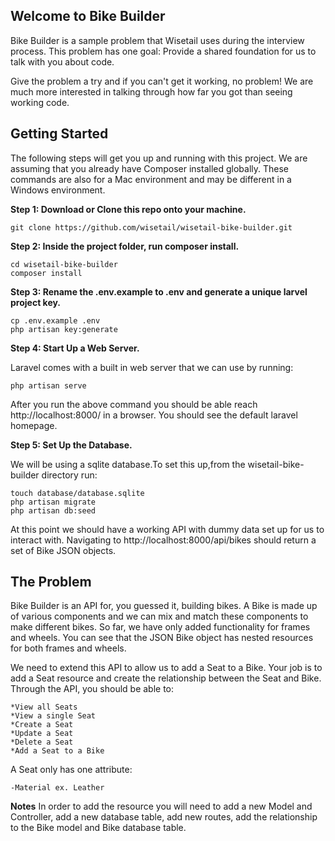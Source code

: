 
## Welcome to Bike Builder

Bike Builder is a sample problem that Wisetail uses during the interview process. 
This problem has one goal: Provide a shared foundation for us to talk with you about code. 

Give the problem a try and if you can't get it working, no problem! We are much more interested in talking through how far you got than seeing working code.


## Getting Started

The following steps will get you up and running with this project. We are assuming that
you already have Composer installed globally. These commands are also for a Mac environment and
may be different in a Windows environment.

**Step 1: Download or Clone this repo onto your machine.**

    git clone https://github.com/wisetail/wisetail-bike-builder.git 

**Step 2: Inside the project folder, run composer install.**

    cd wisetail-bike-builder
    composer install

**Step 3: Rename the .env.example to .env and generate a unique larvel project key.**

    cp .env.example .env
    php artisan key:generate

**Step 4: Start Up a Web Server.**

Laravel comes with a built in web server that we can use by running:

    php artisan serve

After you run the above command you should be able reach http://localhost:8000/ in a browser. You should see the default laravel homepage. 

**Step 5: Set Up the Database.**

We will be using a sqlite database.To set this up,from the wisetail-bike-builder directory run:

    touch database/database.sqlite
    php artisan migrate
    php artisan db:seed

At this point we should have a working API with dummy data set up for us to interact with. Navigating to http://localhost:8000/api/bikes should return a set of Bike JSON objects. 

## The Problem

Bike Builder is an API for, you guessed it, building bikes. A Bike is made up of various components and we can mix and match these components to make different bikes. 
So far, we have only added functionality for frames and wheels. You can see that the JSON Bike object has nested resources for both frames and wheels. 

We need to extend this API to allow us to add a Seat to a Bike. Your job is to add a Seat resource and create the relationship between the Seat and Bike.
Through the API, you should be able to:

    *View all Seats
    *View a single Seat
    *Create a Seat
    *Update a Seat
    *Delete a Seat
    *Add a Seat to a Bike

A Seat only has one attribute:

    -Material ex. Leather

**Notes**
In order to add the resource you will need to add a new Model and Controller, add a new database table, add new routes, add the relationship to the Bike model and Bike database table.


